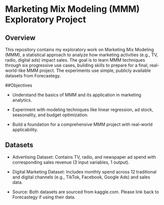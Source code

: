 # Marketing Mix Modeling (MMM) Exploratory Project

## Overview
This repository contains my exploratory work on Marketing Mix Modeling (MMM), a statistical approach to analyze how marketing activities (e.g., TV, radio, digital ads) impact sales. The goal is to learn MMM techniques through six progressive use cases, building skills to prepare for a final, real-world-like MMM project. The experiments use simple, publicly available datasets from Forecastegy.

##Objectives
- Understand the basics of MMM and its application in marketing analytics.

- Experiment with modeling techniques like linear regression, ad stock, seasonality, and budget optimization.

- Build a foundation for a comprehensive MMM project with real-world applicability.

## Datasets
- Advertising Dataset: Contains TV, radio, and newspaper ad spend with corresponding sales revenue (3 input variables, 1 output).

- Digital Marketing Dataset: Includes monthly spend across 12 traditional and digital channels (e.g., TikTok, Facebook, Google Ads) and sales data.

- Source: Both datasets are sourced from kaggle.com. Please link back to Forecastegy if using their data.

